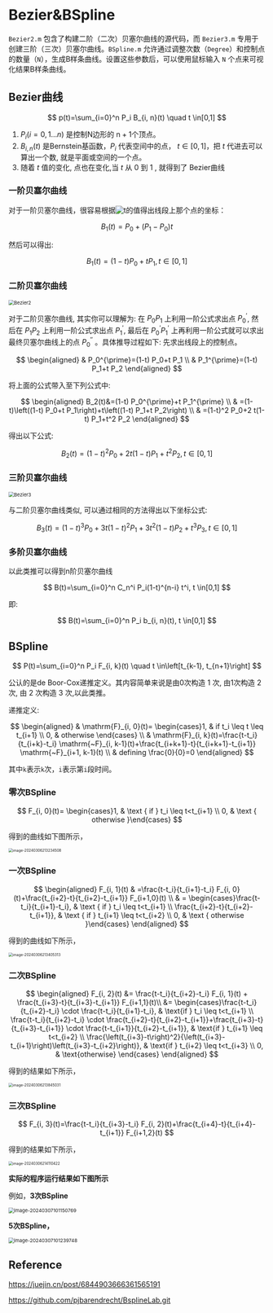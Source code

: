 # Bezier&BSpline
`Bezier2.m` 包含了构建二阶（二次）贝塞尔曲线的源代码，而 `Bezier3.m` 专用于创建三阶（三次）贝塞尔曲线。`BSpline.m` 允许通过调整次数（`Degree`）和控制点的数量（`N`），生成B样条曲线。设置这些参数后，可以使用鼠标输入 `N` 个点来可视化结果B样条曲线。

## Bezier曲线

$$
p(t)=\sum_{i=0}^n P_i B_{i, n}(t) \quad t \in[0,1]
$$
1. $P_i(i=0,1 \ldots n)$ 是控制N边形的 $\mathrm{n}+1$个顶点。
2. $B_{i, n}(t)$ 是Bernstein基函数，$P_i$ 代表空间中的点， $t \in[0,1]$，把 $t$ 代进去可以算出一个数, 就是平面或空间的一个点。
3. 随着 $t$ 值的变化, 点也在变化,当 $t$ 从 0 到 1 , 就得到了 Bezier曲线



### 一阶贝塞尔曲线

对于一阶贝塞尔曲线，很容易根据![t](https://juejin.cn/equation?tex=t)的值得出线段上那个点的坐标：

$$
B_1(t)=P_0+\left(P_1-P_0\right) t
$$

然后可以得出:

$$
B_1(t)=(1-t) P_0+t P_1, t \in[0,1]
$$


### 二阶贝塞尔曲线

<img src="./assets/Bezier2.gif" alt="Bezier2" style="zoom: 67%;" />

对于二阶贝塞尔曲线, 其实你可以理解为: 在 $P_0 P_1$ 上利用一阶公式求出点 $P_0^{\prime}$, 然后在 $P_1 P_2$ 上利用一阶公式求出点 $P_1^{\prime}$, 最后在 $P_0^{\prime} P_1^{\prime}$ 上再利用一阶公式就可以求出最终贝塞尔曲线上的点 $P_0{ }^{\prime \prime}$ 。具体推导过程如下:
先求出线段上的控制点。

$$
\begin{aligned}
& P_0^{\prime}=(1-t) P_0+t P_1 \\
& P_1^{\prime}=(1-t) P_1+t P_2
\end{aligned}
$$

将上面的公式带入至下列公式中:

$$
\begin{aligned}
 B_2(t)&=(1-t) P_0^{\prime}+t P_1^{\prime} \\
& =(1-t)\left((1-t) P_0+t P_1\right)+t\left((1-t) P_1+t P_2\right) \\
& =(1-t)^2 P_0+2 t(1-t) P_1+t^2 P_2
\end{aligned}
$$

得出以下公式:

$$
B_2(t)=(1-t)^2 P_0+2 t(1-t) P_1+t^2 P_2, t \in[0,1]
$$


### 三阶贝塞尔曲线

<img src="./assets/Bezier3.gif" alt="Bezier3" style="zoom: 67%;" />

与二阶贝塞尔曲线类似, 可以通过相同的方法得出以下坐标公式:

$$
B_3(t)=(1-t)^3 P_0+3 t(1-t)^2 P_1+3 t^2(1-t) P_2+t^3 P_3, t \in[0,1]
$$


### 多阶贝塞尔曲线

以此类推可以得到n阶贝塞尔曲线

$$
B(t)=\sum_{i=0}^n C_n^i P_i(1-t)^{n-i} t^i, t \in[0,1]
$$

即:

$$
B(t)=\sum_{i=0}^n P_i b_{i, n}(t), t \in[0,1]
$$




## BSpline

$$
P(t)=\sum_{i=0}^n P_i F_{i, k}(t) \quad t \in\left[t_{k-1}, t_{n+1}\right]
$$

公认的是de Boor-Cox递推定义。其内容简单来说是由0次构造 1 次, 由1次构造 2 次, 由 2 次构造 3 次,以此类推。

递推定义:

$$
\begin{aligned}
& \mathrm{F}_{i, 0}(t)= \begin{cases}1, &  if  t_i \leq t \leq t_{i+1} \\
0, & otherwise \end{cases} \\
& \mathrm{F}_{i, k}(t)=\frac{t-t_i}{t_{i+k}-t_i} \mathrm{~F}_{i, k-1}(t)+\frac{t_{i+k+1}-t}{t_{i+k+1}-t_{i+1}} \mathrm{~F}_{i+1, k-1}(t) \\
&  defining  \frac{0}{0}=0
\end{aligned}
$$





其中`k`表示`k`次，`i`表示第`i`段时间。



### 零次BSpline



$$
F_{i, 0}(t)= \begin{cases}1, & \text { if } t_i \leq t<t_{i+1} \\ 0, & \text { otherwise }\end{cases}
$$


得到的曲线如下图所示，

<img src="./assets/image-20240306213234508.png" alt="image-20240306213234508" style="zoom: 50%;" />

### 一次BSpline



$$
\begin{aligned}
F_{i, 1}(t) & =\frac{t-t_i}{t_{i+1}-t_i} F_{i, 0}(t)+\frac{t_{i+2}-t}{t_{i+2}-t_{i+1}} F_{i+1,0}(t) \\
& = \begin{cases}\frac{t-t_i}{t_{i+1}-t_i}, & \text { if } t_i \leq t<t_{i+1} \\
\frac{t_{i+2}-t}{t_{i+2}-t_{i+1}}, & \text { if } t_{i+1} \leq t<t_{i+2} \\
0, & \text { otherwise }\end{cases}
\end{aligned}
$$



得到的曲线如下所示，

<img src="./assets/image-20240306213405313.png" alt="image-20240306213405313" style="zoom: 50%;" />

### 二次BSpline

$$
\begin{aligned}
F_{i, 2}(t) &= \frac{t-t_i}{t_{i+2}-t_i} F_{i, 1}(t) + \frac{t_{i+3}-t}{t_{i+3}-t_{i+1}} F_{i+1,1}(t)\\
&= \begin{cases}\frac{t-t_i}{t_{i+2}-t_i} \cdot \frac{t-t_i}{t_{i+1}-t_i}, & \text{if } t_i \leq t<t_{i+1} \\ \frac{t-t_i}{t_{i+2}-t_i} \cdot \frac{t_{i+2}-t}{t_{i+2}-t_{i+1}}+\frac{t_{i+3}-t}{t_{i+3}-t_{i+1}} \cdot \frac{t-t_{i+1}}{t_{i+2}-t_{i+1}}, & \text{if } t_{i+1} \leq t<t_{i+2} \\ \frac{\left(t_{i+3}-t\right)^2}{\left(t_{i+3}-t_{i+1}\right)\left(t_{i+3}-t_{i+2}\right)}, & \text{if } t_{i+2} \leq t<t_{i+3} \\ 0, & \text{otherwise} \end{cases}
\end{aligned}
$$

得到的结果如下所示，

<img src="./assets/image-20240306213845031.png" alt="image-20240306213845031" style="zoom: 50%;" />



### 三次BSpline

$$
F_{i, 3}(t)=\frac{t-t_i}{t_{i+3}-t_i} F_{i, 2}(t)+\frac{t_{i+4}-t}{t_{i+4}-t_{i+1}} F_{i+1,2}(t)
$$

得到的结果如下所示，

<img src="./assets/image-20240306214110422.png" alt="image-20240306214110422" style="zoom: 50%;" />



**实际的程序运行结果如下图所示**

例如，**3次BSpline**

<img src="./assets/image-20240307101150769.png" alt="image-20240307101150769" style="zoom: 67%;" />

**5次BSpline，**

<img src="./assets/image-20240307101239748.png" alt="image-20240307101239748" style="zoom: 67%;" />



## Reference

https://juejin.cn/post/6844903666361565191

https://github.com/pjbarendrecht/BsplineLab.git
